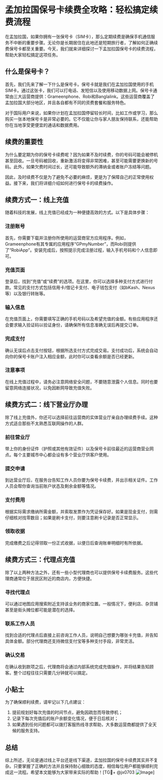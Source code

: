 # 孟加拉国保号卡续费全攻略：轻松搞定续费流程

在孟加拉国，如果你拥有一张保号卡（SIM卡），那么定期续费是确保手机通信服务不中断的重要步骤。无论你是长期居住在此地还是短期旅行者，了解如何正确续费保号卡都至关重要。今天，我们就来详细探讨一下孟加拉国保号卡的续费流程，帮助大家轻松搞定这项任务。

## 什么是保号卡？

首先，我们先来了解一下什么是保号卡。保号卡就是我们在孟加拉国使用的手机SIM卡。通过这张卡，我们可以打电话、发短信以及使用移动数据上网。保号卡通常由三大运营商提供：Grameenphone、Robi和Banglalink。这些运营商覆盖了孟加拉国大部分地区，并且各自都有不同的资费套餐和服务特色。

对于国际用户来说，如果你计划在孟加拉国停留较长时间，比如工作或学习，那么购买一张本地保号卡是非常必要的。它不仅能让你与家人朋友保持联系，还能帮助你在当地享受更便宜的通话和数据费用。

## 续费的重要性

为什么要定期为你的保号卡续费呢？因为如果不及时续费，你的号码可能会被停机甚至回收。一旦号码被回收，重新激活将变得非常困难，甚至可能需要更换新的号码。此外，如果欠费时间过长，还可能导致额外的滞纳金或者账户冻结等问题。

因此，及时续费不仅是为了避免不必要的麻烦，更是为了保障自己的正常使用权益。接下来，我们将详细介绍如何进行保号卡的续费操作。

## 续费方式一：线上充值

随着科技的发展，线上充值已经成为一种便捷高效的方式。以下是具体步骤：

### 注册账号
首先，你需要下载并注册你所使用的运营商官方应用程序。例如，Grameenphone有其专属的应用程序“GPmyNumber”，而Robi则提供了“RobiApp”。安装完成后，按照提示完成注册过程，输入手机号码和个人信息即可。

### 充值页面
登录后，找到“充值”或“续费”的选项。在这里，你可以选择多种支付方式进行付款。常见的支付方式包括信用卡/借记卡支付、电子钱包支付（如bKash、Nexus等）以及银行转账等。

### 输入信息
在充值页面上，你需要填写正确的手机号码以及希望充值的金额。有些应用程序还会要求输入验证码以验证身份，请确保所有信息准确无误后再提交订单。

### 完成支付
确认无误后点击支付按钮，根据所选支付方式完成交易。支付成功后，系统会自动向你的保号卡账户注入相应金额，此时你可以查看余额是否已经更新。

### 注意事项
在线上充值过程中，请务必注意网络安全问题，不要随意泄露个人信息。同时也要留意网络连接状况，以免因断网导致充值失败。

## 续费方式二：线下营业厅办理

除了线上充值外，你还可以选择前往运营商的实体营业厅亲自办理续费手续。这种方式适合那些不太熟悉互联网操作的人群。

### 前往营业厅
带上你的身份证件（护照或其他有效证件）以及保号卡前往最近的运营商营业网点。每个主要城市中心都会设有多个营业厅供客户使用。

### 提交申请
到达营业厅后，在服务台告知工作人员你要为保号卡续费，并出示相关证件。工作人员会帮你查询当前账户状态及剩余金额等情况。

### 支付费用
根据实际需求缴纳所需金额，并索取发票作为凭证保存好。如果是现金支付，则需仔细核对找零数目；如果是刷卡支付，则要注意刷卡记录是否正常显示。

### 领取收据
完成缴费之后记得领取一份正式收据，以便日后查询账单明细时有所依据。

## 续费方式三：代理点充值

除了以上两种方法之外，还有一些小型代理商也可以提供保号卡续费服务。这些代理商通常位于居民区附近的商店内，方便快捷。

### 寻找代理点
可以通过地图应用搜索附近支持该业务的商家位置。一般情况下，便利店、杂货铺甚至是街头摊位都可能是潜在的选择。

### 联系工作人员
找到合适的代理点后直接上前咨询工作人员，说明自己想要为哪张卡充值，并告知具体金额。部分代理商还支持微信支付宝等多种支付手段，非常灵活。

### 确认交易
在确认收到款项之后，代理商将会通过内部系统完成充值操作，并将结果告知顾客。整个过程往往只需要几分钟就可以搞定。

## 小贴士

为了确保顺利续费，请牢记以下几点建议：
1. 提前规划好每次充值的时间节点，避免因疏忽而导致停机；
2. 记录下每次充值后的账户余额变化情况，便于日后核对；
3. 如果遇到任何问题都可以拨打客服热线寻求帮助，大多数运营商都提供了全天候的服务支持。

## 总结

综上所述，无论是通过线上平台还是线下渠道，孟加拉国的保号卡续费其实并不复杂。只要掌握了正确的方法并且保持耐心细致的态度，相信每位用户都能够顺利完成这一流程。希望本文能够为大家带来实际的帮助！[TG💪+ @jx0703 ![Image](https://github.com/user-attachments/assets/dbca1d08-cadb-493c-b0ec-ad6f7a83f270)]